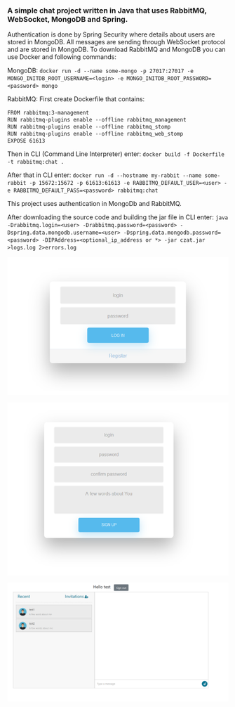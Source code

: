 ### A simple chat project written in Java that uses RabbitMQ, WebSocket, MongoDB and Spring.

 Authentication is done by Spring Security where details about users are stored in MongoDB. All messages are sending through WebSocket protocol and are stored in MongoDB.
 To download RabbitMQ and MongoDB you can use Docker and following commands:

MongoDB: `docker run -d --name some-mongo -p 27017:27017 -e MONGO_INITDB_ROOT_USERNAME=<login> -e MONGO_INITDB_ROOT_PASSWORD=<password> mongo`

RabbitMQ: First create Dockerfile that contains:
```
FROM rabbitmq:3-management
RUN rabbitmq-plugins enable --offline rabbitmq_management
RUN rabbitmq-plugins enable --offline rabbitmq_stomp
RUN rabbitmq-plugins enable --offline rabbitmq_web_stomp
EXPOSE 61613
```
Then in CLI (Command Line Interpreter) enter: `docker build -f Dockerfile -t rabbitmq:chat .`

After that in CLI enter: `docker run -d --hostname my-rabbit --name some-rabbit -p 15672:15672 -p 61613:61613 -e RABBITMQ_DEFAULT_USER=<user> -e RABBITMQ_DEFAULT_PASS=<password> rabbitmq:chat`

This project uses authentication in MongoDb and RabbitMQ. 

After downloading the source code and building the jar file in CLI enter: `java -Drabbitmq.login=<user> -Drabbitmq.password=<password> -Dspring.data.mongodb.username=<user> -Dspring.data.mongodb.password=<password> -DIPAddress=<optional_ip_address or *> -jar czat.jar >logs.log 2>errors.log`

![Login page](https://github.com/mateuszgrzelak/pogaduszki/blob/master/github_images/login.png)

![Register page](https://github.com/mateuszgrzelak/pogaduszki/blob/master/github_images/register.png)

![Main page](https://github.com/mateuszgrzelak/pogaduszki/blob/master/github_images/main.png)

